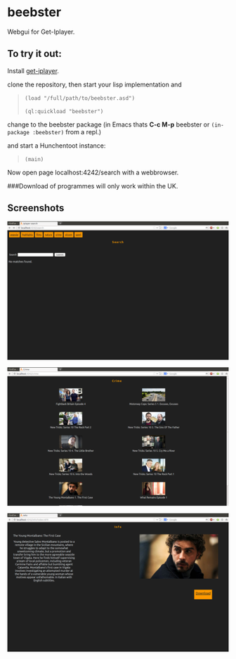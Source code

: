 beebster
========

Webgui for Get-Iplayer.



To try it out:
-------------

Install [get-iplayer](https://github.com/dinkypumpkin/get_iplayer). 

clone the repository, then start your lisp implementation and 
><pre><code>(load "/full/path/to/beebster.asd")</code></pre>
><pre><code>(ql:quickload "beebster")</code></pre>

change to the beebster package (in Emacs thats **C-c M-p** beebster or <code>(in-package :beebster)</code> from a repl.)


and start a Hunchentoot instance:
><pre><code>(main)</code></pre>

Now open page localhost:4242/search with a webbrowser.


###Download of programmes will only work within the UK.

Screenshots
-----------



![Search](https://github.com/mswift42/beebster/raw/master/Search.png)

![Categories](https://github.com/mswift42/beebster/raw/master/Categorylisting.png)

![Info](https://github.com/mswift42/beebster/raw/master/EpisodeInfo.png)

